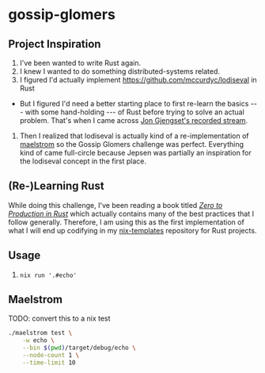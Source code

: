 # gossip-glomers

## Project Inspiration

1. I've been wanted to write Rust again.
1. I knew I wanted to do something distributed-systems related.
1. I figured I'd actually implement https://github.com/mccurdyc/lodiseval in Rust
 - But I figured I'd need a better starting place to first re-learn the basics --- with some hand-holding --- of Rust before trying
 to solve an actual problem. That's when I came across [Jon Gjengset's recorded stream](https://youtu.be/gboGyccRVXI?si=h51BZDIr1LPFWxFU).
1. Then I realized that lodiseval is actually kind of a re-implementation of [maelstrom](https://github.com/jepsen-io/maelstrom) so the Gossip Glomers
challenge was perfect. Everything kind of came full-circle because Jepsen was partially an inspiration for the lodiseval concept in the first place.

## (Re-)Learning Rust

While doing this challenge, I've been reading a book titled [_Zero to Production in Rust_](https://www.amazon.com/Zero-Production-Rust-introduction-development/dp/B0BHLDMFDQ/ref=sr_1_1?crid=1TA1X83N68E12&dib=eyJ2IjoiMSJ9.3PXaR8G-D0CsuTHFajbMtqgg2dshDRkAfoGeqSf-uMYpDEqs3nQVzkzhLvWAMfJjtDGOgjhYHtvn1KkN_hMmvnAeqo5wb1QwwsEz__O_OVO0zaXUTf2hEYza_Af1BnawPhCiSMm30-UqSPqpPFms54BUggOR8lW7_hAaqo1pNHpXHWsPiGLg3-v3jX7oSXsElR8yXD1fu5EFSZM4i0iPlMn9cJ73q3lB6hhNA9J_z-U.BWPWQtikOFIqn-pKOPxEHapd4Bm3o-HYf7pglObXCJs&dib_tag=se&keywords=production+rust&qid=1724622092&sprefix=production+rust%2Caps%2C103&sr=8-1)
which actually contains many of the best practices that I follow generally. Therefore,
I am using this as the first implementation of what I will end up codifying in my
[nix-templates](https://github.com/mccurdyc/nix-templates) repository for Rust projects.

## Usage

1. `nix run '.#echo'`

## Maelstrom

TODO: convert this to a nix test

```bash
./maelstrom test \
    -w echo \
    --bin $(pwd)/target/debug/echo \
    --node-count 1 \
    --time-limit 10
```
